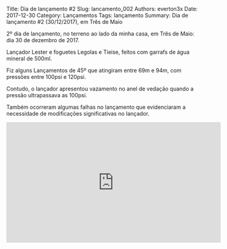 Title: Dia de lançamento #2
Slug: lancamento_002
Authors: everton3x
Date: 2017-12-30
Category: Lançamentos
Tags: lançamento
Summary: Dia de lançamento #2 (30/12/2017), em Três de Maio

2º dia de lançamento, no terreno ao lado da minha casa, em Três de Maio: dia 30 de dezembro de 2017.

Lançador Lester e foguetes Legolas e Tieise, feitos com garrafs de água mineral de 500ml.

Fiz alguns Lançamentos de 45º que atingiram entre 69m e 94m, com pressões entre 100psi e 120psi.

Contudo, o lançador apresentou vazamento no anel de vedação quando a pressão ultrapassava as 100psi.

Também ocorreram algumas falhas no lançamento que evidenciaram a necessidade de modificações significativas no lançador.

<iframe width="560" height="315" src="https://www.youtube.com/embed/videoseries?list=PLR8srd2uPxoYZyCnNMpDoBomkHf_nturU" frameborder="0" allow="autoplay; encrypted-media" allowfullscreen></iframe>
